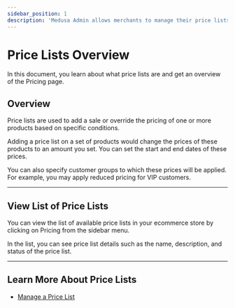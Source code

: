 ```yaml
---
sidebar_position: 1
description: 'Medusa Admin allows merchants to manage their price lists. Merchants can override prices or create sales using price lists.'
---
```


# Price Lists Overview

In this document, you learn about what price lists are and get an overview of the Pricing page.

## Overview

Price lists are used to add a sale or override the pricing of one or more products based on specific conditions.

Adding a price list on a set of products would change the prices of these products to an amount you set. You can set the start and end dates of these prices.

You can also specify customer groups to which these prices will be applied. For example, you may apply reduced pricing for VIP customers.

---

## View List of Price Lists

You can view the list of available price lists in your ecommerce store by clicking on Pricing from the sidebar menu.

In the list, you can see price list details such as the name, description, and status of the price list.

---

## Learn More About Price Lists

- [Manage a Price List](./manage.mdx)
